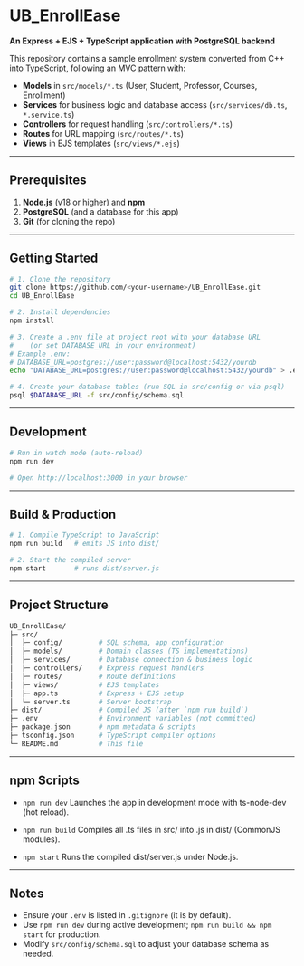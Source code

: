 # UB_EnrollEase

**An Express + EJS + TypeScript application with PostgreSQL backend**

This repository contains a sample enrollment system converted from C++ into TypeScript, following an MVC pattern with:

- **Models** in `src/models/*.ts` (User, Student, Professor, Courses, Enrollment)
- **Services** for business logic and database access (`src/services/db.ts`, `*.service.ts`)
- **Controllers** for request handling (`src/controllers/*.ts`)
- **Routes** for URL mapping (`src/routes/*.ts`)
- **Views** in EJS templates (`src/views/*.ejs`)

---

## Prerequisites

1. **Node.js** (v18 or higher) and **npm**
2. **PostgreSQL** (and a database for this app)
3. **Git** (for cloning the repo)

---

## Getting Started

```bash
# 1. Clone the repository
git clone https://github.com/<your-username>/UB_EnrollEase.git
cd UB_EnrollEase

# 2. Install dependencies
npm install

# 3. Create a .env file at project root with your database URL
#    (or set DATABASE_URL in your environment)
# Example .env:
# DATABASE_URL=postgres://user:password@localhost:5432/yourdb
echo "DATABASE_URL=postgres://user:password@localhost:5432/yourdb" > .env

# 4. Create your database tables (run SQL in src/config or via psql)
psql $DATABASE_URL -f src/config/schema.sql
```
---

## Development
```bash
# Run in watch mode (auto-reload)
npm run dev

# Open http://localhost:3000 in your browser

```

---

## Build & Production
```bash 
# 1. Compile TypeScript to JavaScript
npm run build   # emits JS into dist/

# 2. Start the compiled server
npm start       # runs dist/server.js

```

---

## Project Structure
```bash 
UB_EnrollEase/
├─ src/
│  ├─ config/         # SQL schema, app configuration
│  ├─ models/         # Domain classes (TS implementations)
│  ├─ services/       # Database connection & business logic
│  ├─ controllers/    # Express request handlers
│  ├─ routes/         # Route definitions
│  ├─ views/          # EJS templates
│  ├─ app.ts          # Express + EJS setup
│  └─ server.ts       # Server bootstrap
├─ dist/              # Compiled JS (after `npm run build`)
├─ .env               # Environment variables (not committed)
├─ package.json       # npm metadata & scripts
├─ tsconfig.json      # TypeScript compiler options
└─ README.md          # This file

```

---

## npm Scripts
- ```npm run dev```
Launches the app in development mode with ts-node-dev (hot reload).

- ```npm run build```
Compiles all .ts files in src/ into .js in dist/ (CommonJS modules).

- ```npm start```
Runs the compiled dist/server.js under Node.js.

---

## Notes
- Ensure your ```.env``` is listed in ```.gitignore``` (it is by default).
- Use ```npm run dev``` during active development; ```npm run build && npm start``` for production.
- Modify ```src/config/schema.sql``` to adjust your database schema as needed.
